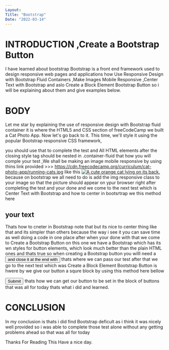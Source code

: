 ```yaml
---
Layout:
Title: "Bootstrap"
Date: "2022-03-14"
---
```


# INTRODUCTION ,Create a Bootstrap Button
I have learned about bootstrap 
Bootstrap is a front end framework used to design responsive web pages and applications how Use Responsive Design with Bootstrap Fluid Containers ,Make Images Mobile Responsive ,Center Text with Bootstrap and aslo Create a Block Element Bootstrap Button so i will be explaining about them and give examples below.

# BODY

Let me star by explaining the use of responsive design with Bootstrap fluid container it is where the HTML5 and CSS section of freeCodeCamp we built a Cat Photo App. Now let's go back to it. This time, we'll style it using the popular Bootstrap responsive CSS framework,   <div class="container-fluid"></div> you should use that to complete the test and All HTML elements after the closing style tag should be nested in .container-fluid that how you will comple your test ,We shall be making an image mobile responsive by using thins link provided >>> https://cdn.freecodecamp.org/curriculum/cat-photo-app/running-cats.jpg like this   <a href="#"><img class="smaller-image thick-green-border" src="https://cdn.freecodecamp.org/curriculum/cat-photo-app/running-cats.jpg" alt="A cute orange cat lying on its back."></a> because on bootstrap we all need to do is add the img responsive class to your image so that the picture should appear on ypur browser right after completing the test and your done and we come to the next test which is Center Text with Bootstrap and how to center in bootsrtrap we this method here <h2 class="red-text text-center">your text</h2>
 Thats how to cneter in Bootstrap note that but its nice to center thing like that and its simpler than others because the way i see it you can save time as well doing a code in one place after when your done with that we come to Create a Bootstrap Button on this one we have a Bootstrap which has its wn styles for button elements, which look much better than the plain HTML ones and thats true so when creating a Bootstrap button you willl need a <button class="btn-default"> and close it at the end with </button> thats where we can pass our test after that we go to the next test which was Create a Block Element Bootstrap Button is hwere by we give our button a squre block by using this method here bellow

 <button class="btn btn-default btn-block">Submit</button>
thats how we can get our button to be set in the block of buttons that was all for today thats what i did and learned.

# CONCLUSION

In my conclusion is thats i did find Bootstrap deficult as i think it was nicely well provided so i was able to complete those test alone without any getting problems ahead so that was all for today

Thanks For Reading This Have a nice day. 

